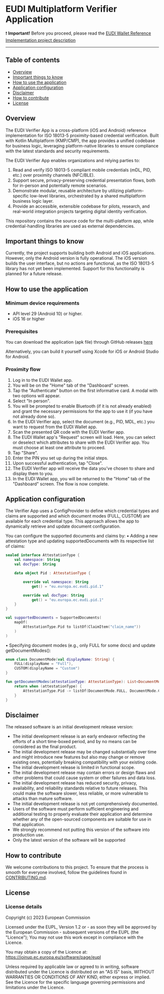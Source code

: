 # EUDI Multiplatform Verifier Application

:heavy_exclamation_mark: **Important!** Before you proceed, please read
the [EUDI Wallet Reference Implementation project description](https://github.com/eu-digital-identity-wallet/.github/blob/main/profile/reference-implementation.md)

----

## Table of contents

* [Overview](#overview)
* [Important things to know](#important-things-to-know)
* [How to use the application](#how-to-use-the-application)
* [Application configuration](#application-configuration)
* [Disclaimer](#disclaimer)
* [How to contribute](#how-to-contribute)
* [License](#license)

## Overview

The EUDI Verifier App is a cross-platform (iOS and Android) reference implementation for ISO 18013-5 proximity-based credential verification. Built with Kotlin Multiplatform (KMP/CMP), the app provides a unified codebase for business logic, leveraging platform-native libraries to ensure compliance with the latest standards and security requirements.

The EUDI Verifier App enables organizations and relying parties to:

1. Read and verify ISO 18013-5 compliant mobile credentials (mDL, PID, etc.) over proximity channels (NFC/BLE).
2. Support secure, privacy-preserving credential presentation flows, both for in-person and potentially remote scenarios.
3. Demonstrate modular, reusable architecture by utilizing platform-specific low-level libraries, orchestrated by a shared multiplatform business logic layer.
4. Provide an accessible, extensible codebase for pilots, research, and real-world integration projects targeting digital identity verification.

This repository contains the source code for the multi-platform app, while credential-handling libraries are used as external dependencies.

## Important things to know

Currently, the project supports building both Android and iOS applications. However, only the Android version is fully operational. The iOS version builds the user interface, but no actions are functional, as the ISO 18013-5 library has not yet been implemented. Support for this functionality is planned for a future release.

## How to use the application

### Minimum device requirements

- API level 29 (Android 10) or higher.
- iOS 16 or higher

### Prerequisites

You can download the application (apk file) through GitHub releases [here](https://github.com/eu-digital-identity-wallet/eudi-app-multiplatform-verifier-ui/releases)

Alternatively, you can build it yourself using Xcode for iOS or Android Studio for Android.

### Proximity flow

1. Log in to the EUDI Wallet app.
2. You will be on the "Home" tab of the "Dashboard" screen.
3. Tap the "Authenticate" button on the first informative card. A modal with two options will appear.
4. Select "In person".
5. You will be prompted to enable Bluetooth (if it is not already enabled) and grant the necessary permissions for the app to use it (if you have not already done so).
6. In the EUDI Verifier app, select the document (e.g., PID, MDL, etc.) you want to request from the EUDI Wallet app.
7. Scan the presented QR code with the EUDI Verifier app.
8. The EUDI Wallet app's "Request" screen will load. Here, you can select or deselect which attributes to share with the EUDI Verifier app. You must choose at least one attribute to proceed.
9. Tap "Share".
10. Enter the PIN you set up during the initial steps.
11. Upon successful authentication, tap "Close".
12. The EUDI Verifier app will receive the data you’ve chosen to share and display them to you.
13. In the EUDI Wallet app, you will be returned to the "Home" tab of the "Dashboard" screen. The flow is now complete.

## Application configuration

The Verifier App uses a ConfigProvider to define which credential types and claims are supported and which document modes (FULL, CUSTOM) are available for each credential type.
This approach allows the app to dynamically retrieve and update document configuration.

You can configure the supported documents and claims by:
•	Adding a new attestation type and updating supportedDocuments with its respective list of claims:
```Kotlin
sealed interface AttestationType {
    val namespace: String
    val docType: String

    data object Pid : AttestationType {

        override val namespace: String
            get() = "eu.europa.ec.eudi.pid.1"

        override val docType: String
            get() = "eu.europa.ec.eudi.pid.1"
    }
}

val supportedDocuments = SupportedDocuments(
    mapOf(
        AttestationType.Pid to listOf(ClaimItem("claim_name"))
    )
)
```
•	Specifying document modes (e.g., only FULL for some docs) and update getDocumentModes():
```Kotlin
enum class DocumentMode(val displayName: String) {
    FULL(displayName = "Full"),
    CUSTOM(displayName = "Custom")
}

fun getDocumentModes(attestationType: AttestationType): List<DocumentMode> {
    return when (attestationType) {
        AttestationType.Pid -> listOf(DocumentMode.FULL, DocumentMode.CUSTOM)
    }
}
```

## Disclaimer

The released software is an initial development release version: 
-  The initial development release is an early endeavor reflecting the efforts of a short time-boxed period, and by no means can be considered as the final product.  
-  The initial development release may be changed substantially over time and might introduce new features but also may change or remove existing ones, potentially breaking compatibility with your existing code.
-  The initial development release is limited in functional scope.
-  The initial development release may contain errors or design flaws and other problems that could cause system or other failures and data loss.
-  The initial development release has reduced security, privacy, availability, and reliability standards relative to future releases. This could make the software slower, less reliable, or more vulnerable to attacks than mature software.
-  The initial development release is not yet comprehensively documented. 
-  Users of the software must perform sufficient engineering and additional testing to properly evaluate their application and determine whether any of the open-sourced components are suitable for use in that application.
-  We strongly recommend not putting this version of the software into production use.
-  Only the latest version of the software will be supported

## How to contribute

We welcome contributions to this project. To ensure that the process is smooth for everyone
involved, follow the guidelines found in [CONTRIBUTING.md](CONTRIBUTING.md).

## License

### License details

Copyright (c) 2023 European Commission

Licensed under the EUPL, Version 1.2 or - as soon they will be approved by the European
Commission - subsequent versions of the EUPL (the "Licence"); You may not use this work
except in compliance with the Licence.

You may obtain a copy of the Licence at:
https://joinup.ec.europa.eu/software/page/eupl

Unless required by applicable law or agreed to in writing, software distributed under 
the Licence is distributed on an "AS IS" basis, WITHOUT WARRANTIES OR CONDITIONS OF 
ANY KIND, either express or implied. See the Licence for the specific language 
governing permissions and limitations under the Licence.
